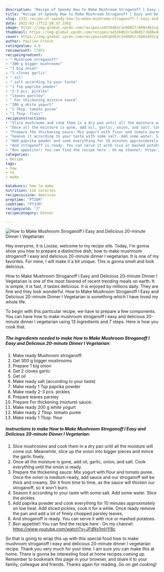 ```yaml
---
description: "Recipe of Speedy How to Make Mushroom Stroganoff l Easy and Delicious 20-minute Dinner l Vegetarian"
title: "Recipe of Speedy How to Make Mushroom Stroganoff l Easy and Delicious 20-minute Dinner l Vegetarian"
slug: 1331-recipe-of-speedy-how-to-make-mushroom-stroganoff-l-easy-and-delicious-20-minute-dinner-l-vegetarian
date: 2022-03-17T12:58:37.156Z
image: https://img-global.cpcdn.com/recipes/a4516db3c1e96057/680x482cq70/how-to-make-mushroom-stroganoff-l-easy-and-delicious-20-minute-dinner-l-vegetarian-recipe-main-photo.jpg
thumbnail: https://img-global.cpcdn.com/recipes/a4516db3c1e96057/680x482cq70/how-to-make-mushroom-stroganoff-l-easy-and-delicious-20-minute-dinner-l-vegetarian-recipe-main-photo.jpg
cover: https://img-global.cpcdn.com/recipes/a4516db3c1e96057/680x482cq70/how-to-make-mushroom-stroganoff-l-easy-and-delicious-20-minute-dinner-l-vegetarian-recipe-main-photo.jpg
author: Pauline French
ratingvalue: 4.9
reviewcount: 17051
recipeingredient:
- " Mushroom stroganoff"
- "300 g bigger mushrooms"
- "1 big onion"
- "2 cloves garlic"
- " oil"
- " salt according to your taste"
- "1 Tsp paprika powder"
- "2-3 pcs. pickles"
- "leaves parsley"
- " For thickening mixture sauce"
- "200 g white yogurt"
- "2 Tbsp. tomato puree"
- "1 Tbsp. flour"
recipeinstructions:
- "Slice mushrooms and cook them in a dry pan until all the moisture will come out. Meanwhile, slice up the onion into bigger pieces and mince the garlic finely."
- "Once all the moisture is gone, add oil, garlic, onion, and salt. Cook everything until the onion is ready."
- "Prepare the thickening sauce: Mix yogurt with flour and tomato puree. Once the onion is medium-ready, add sauce and our stroganoff will be thick and creamy. Stir it from time to time, as the sauce will thicken our stroganoff, so it won&#39;t burn."
- "Season it according to your taste with some salt. Add some water. Slice the pickles."
- "Add paprika powder and cook everything for 10 minutes approximately on low heat. Add sliced pickles, cook it for a while. Once ready remove the pan and add a lot of finely chopped parsley leaves."
- "And stroganoff is ready. You can serve it with rice or mashed potatoes."
- "Bon appetite!! You can find the recipe here : On my channel: https://www.youtube.com/watch?v=JFdNx1mHY8c"
categories:
- Recipe
tags:
- how
- to
- make

katakunci: how to make 
nutrition: 116 calories
recipecuisine: American
preptime: "PT26M"
cooktime: "PT31M"
recipeyield: "2"
recipecategory: Dinner

---
```



![How to Make Mushroom Stroganoff l Easy and Delicious 20-minute Dinner l Vegetarian](https://img-global.cpcdn.com/recipes/a4516db3c1e96057/680x482cq70/how-to-make-mushroom-stroganoff-l-easy-and-delicious-20-minute-dinner-l-vegetarian-recipe-main-photo.jpg)

Hey everyone, it is Louise, welcome to my recipe site. Today, I'm gonna show you how to prepare a distinctive dish, how to make mushroom stroganoff l easy and delicious 20-minute dinner l vegetarian. It is one of my favorites. For mine, I will make it a bit unique. This is gonna smell and look delicious.

How to Make Mushroom Stroganoff l Easy and Delicious 20-minute Dinner l Vegetarian is one of the most favored of recent trending meals on earth. It is simple, it is fast, it tastes delicious. It is enjoyed by millions daily. They are fine and they look wonderful. How to Make Mushroom Stroganoff l Easy and Delicious 20-minute Dinner l Vegetarian is something which I have loved my whole life.




To begin with this particular recipe, we have to prepare a few components. You can have how to make mushroom stroganoff l easy and delicious 20-minute dinner l vegetarian using 13 ingredients and 7 steps. Here is how you cook that.

<!--inarticleads1-->

##### The ingredients needed to make How to Make Mushroom Stroganoff l Easy and Delicious 20-minute Dinner l Vegetarian:

1. Make ready  Mushroom stroganoff:
1. Get 300 g bigger mushrooms
1. Prepare 1 big onion
1. Get 2 cloves garlic
1. Get  oil
1. Make ready  salt (according to your taste)
1. Make ready 1 Tsp paprika powder
1. Make ready 2-3 pcs. pickles
1. Prepare leaves parsley
1. Prepare  For thickening (mixture) sauce:
1. Make ready 200 g white yogurt
1. Make ready 2 Tbsp. tomato puree
1. Make ready 1 Tbsp. flour




<!--inarticleads2-->

##### Instructions to make How to Make Mushroom Stroganoff l Easy and Delicious 20-minute Dinner l Vegetarian:

1. Slice mushrooms and cook them in a dry pan until all the moisture will come out. Meanwhile, slice up the onion into bigger pieces and mince the garlic finely.
1. Once all the moisture is gone, add oil, garlic, onion, and salt. Cook everything until the onion is ready.
1. Prepare the thickening sauce: Mix yogurt with flour and tomato puree. Once the onion is medium-ready, add sauce and our stroganoff will be thick and creamy. Stir it from time to time, as the sauce will thicken our stroganoff, so it won&#39;t burn.
1. Season it according to your taste with some salt. Add some water. Slice the pickles.
1. Add paprika powder and cook everything for 10 minutes approximately on low heat. Add sliced pickles, cook it for a while. Once ready remove the pan and add a lot of finely chopped parsley leaves.
1. And stroganoff is ready. You can serve it with rice or mashed potatoes.
1. Bon appetite!! You can find the recipe here : On my channel: https://www.youtube.com/watch?v=JFdNx1mHY8c




So that is going to wrap this up with this special food how to make mushroom stroganoff l easy and delicious 20-minute dinner l vegetarian recipe. Thank you very much for your time. I am sure you can make this at home. There is gonna be interesting food at home recipes coming up. Remember to bookmark this page in your browser, and share it to your family, colleague and friends. Thanks again for reading. Go on get cooking!
